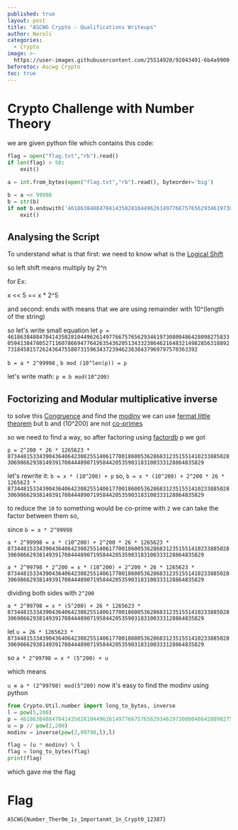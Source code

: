 ```yaml
---
published: true
layout: post
title: "ASCWG Crypto - Qualifications Writeups" 
author: Neroli
categories:
  - Crypto
image: >-
  https://user-images.githubusercontent.com/25514920/92043491-6b4a9900-ed7c-11ea-9342-50069438d4f1.png
beforetoc: Ascwg Crypto
toc: true
---
```

# Crypto Challenge with Number Theory

we are given python file which contains this code:

```python
flag = open("flag.txt","rb").read()
if len(flag) > 50:
    exit()

a = int.from_bytes(open("flag.txt","rb").read(), byteorder='big')

b = a << 99998
b = str(b)
if not b.endswith('46186384884704143502810449626149776675765629346197308004864280982758330594138478052711607866947764263543620513433238646216483214982856318892731845815726243647558073159634372394623630437969797570363392'):
    exit()
```

## Analysing the Script
To understand what is that first:
we need to know what is the [Logical Shift](https://en.wikipedia.org/wiki/Logical_shift)

so left shift means multiply by 2^n

for Ex:

x << 5 == x * 2^5

and second:
ends with means that we are using remainder with 10^(length of the string)

so let's write small equation
let `p = 46186384884704143502810449626149776675765629346197308004864280982758330594138478052711607866947764263543620513433238646216483214982856318892731845815726243647558073159634372394623630437969797570363392`

`b = a * 2^99998` , 
`b mod (10^len(p)) = p`

let's write math:
`p ≡ b mod(10^200)`


## Foctorizing and Modular multiplicative inverse

to solve this [Congruence](https://en.wikipedia.org/wiki/Modular_arithmetic#Congruence)
and find the [modinv](https://www.geeksforgeeks.org/multiplicative-inverse-under-modulo-m/)
we can use [fermat little theorem](https://www.geeksforgeeks.org/fermats-little-theorem/) but b and (10^200) are not [co-primes](https://en.wikipedia.org/wiki/Coprime_integers)

so we need to find a way, so after factoring using [factordb](http://factordb.com/) p we got

`p = 2^200 * 26 * 1265623 * 873448153343904364064230825514061770018600536286831235155141023388502830698662938149391708444890719584420535903183100333128864835829`

let's rewrite it:
`b = x * (10^200) + p`
so,
`b = x * (10^200) + 2^200 * 26 * 1265623 * 873448153343904364064230825514061770018600536286831235155141023388502830698662938149391708444890719584420535903183100333128864835829`

to reduce the `10` to something would be co-prime with `2` we can take the factor between them so,

since `b = a * 2^99998`

`a * 2^99998 = x * (10^200) + 2^200 * 26 * 1265623 * 873448153343904364064230825514061770018600536286831235155141023388502830698662938149391708444890719584420535903183100333128864835829`

`a * 2^99798 * 2^200 = x * (10^200) + 2^200 * 26 * 1265623 * 873448153343904364064230825514061770018600536286831235155141023388502830698662938149391708444890719584420535903183100333128864835829` 

dividing both sides with `2^200`

`a * 2^99798 = x * (5^200) + 26 * 1265623 * 873448153343904364064230825514061770018600536286831235155141023388502830698662938149391708444890719584420535903183100333128864835829`

let `u = 26 * 1265623 * 873448153343904364064230825514061770018600536286831235155141023388502830698662938149391708444890719584420535903183100333128864835829` 

so `a * 2^99798 = x * (5^200) + u`

which means 

`u ≡ a * (2^99798) mod(5^200)`
now it's easy to find the modinv using python 

```python
from Crypto.Util.number import long_to_bytes, inverse
l = pow(5,200)
p = 46186384884704143502810449626149776675765629346197308004864280982758330594138478052711607866947764263543620513433238646216483214982856318892731845815726243647558073159634372394623630437969797570363392
u = p // pow(2,200)
modinv = inverse(pow(2,99798,l),l)

flag = (u * modinv) % l
flag = long_to_bytes(flag)
print(flag)
```

which gave me the flag
# Flag
`ASCWG{Number_Ther0m_1s_1mportanmt_1n_Crypt0_12387}`

